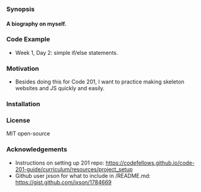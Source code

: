 ### Synopsis
#### A biography on myself. 

### Code Example
- Week 1, Day 2: simple if/else statements. 

### Motivation
- Besides doing this for Code 201, I want to practice making skeleton websites and JS quickly and easily. 

### Installation

### License
MIT open-source

### Acknowledgements
- Instructions on setting up 201 repo: https://codefellows.github.io/code-201-guide/curriculum/resources/project_setup
- Github user jxson for what to include in /README.md: https://gist.github.com/jxson/1784669


